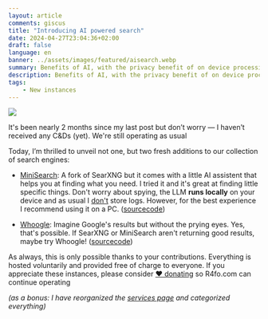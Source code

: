 ```yaml
---
layout: article
comments: giscus
title: "Introducing AI powered search"
date: 2024-04-27T23:04:36+02:00
draft: false
language: en
banner: ../assets/images/featured/aisearch.webp
summary: Benefits of AI, with the privacy benefit of on device processing
description: Benefits of AI, with the privacy benefit of on device processing
tags: 
    - New instances
---
```


![](/assets/images/featured/aisearch.webp)

It's been nearly 2 months since my last post but don’t worry — I haven’t received any C&Ds (yet). We're still operating as usual

Today, I’m thrilled to unveil not one, but two fresh additions to our collection of search engines:

- [MiniSearch](https://minisearch.r4fo.com): A fork of SearXNG but it comes with a little AI assistent that helps you at finding what you need. I tried it and it's great at finding little specific things. Don't worry about spying, the LLM **runs locally** on your device and as usual I [don't](https://r4fo.com/privacypolicy) store logs. However, for the best experience I recommend using it on a PC. ([sourcecode](https://gothub.com/felladrin/MiniSearch))

- [Whoogle](https://whoogle.r4fo.com): Imagine Google's results but without the prying eyes. Yes, that's possible. If SearXNG or MiniSearch aren't returning good results, maybe try Whoogle! ([sourcecode](https://gothub.com/benbusby/whoogle-search))

As always, this is only possible thanks to your contributions. Everything is hosted voluntarily and provided free of charge to everyone. If you appreciate these instances, please consider [❤️ donating](https://r4fo.com/donate) so R4fo.com can continue operating

*(as a bonus: I have reorganized the [services page](https://r4fo.com/services) and categorized everything)*